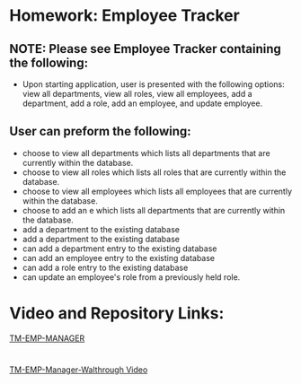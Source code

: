 
# Homework: Employee Tracker

## NOTE: Please see Employee Tracker containing the following:

* Upon starting application, user is presented with the following options: view all departments, view all roles, view all employees, add a department, add a role, add an employee, and update employee.
## User can preform the following:
* choose to view all departments which lists all departments that are currently within the database.
* choose to view all roles which lists all roles that are currently within the database.
* choose to view all employees which lists all employees that are currently within the database.
* choose to add an e which lists all departments that are currently within the database.
* add a department to the existing database
* add a department to the existing database
* can add a department entry to the existing database
* can add an employee entry to the existing database
* can add a role entry to the existing database
* can update an employee's role from a previously held role.

# Video and Repository Links:
[TM-EMP-MANAGER](https://github.com/T0930/TM-EMP-MANAGER)
#
[TM-EMP-Manager-Walthrough Video](https://vimeo.com/669686246)